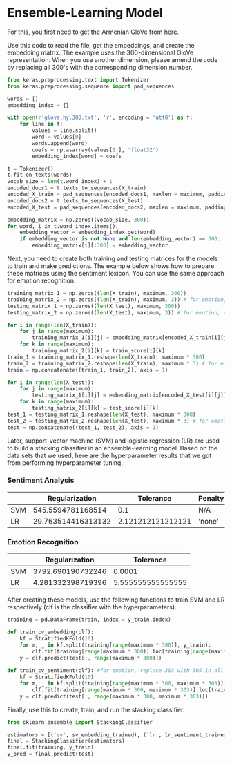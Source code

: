 # Ensemble-Learning Model
For this, you first need to get the Armenian GloVe from [here](https://at.ispras.ru/owncloud/index.php/s/eXNpONfB09TBpgI).

Use this code to read the file, get the embeddings, and create the embedding matrix. The example uses the 300-dimensional GloVe representation. When you use another dimension, please amend the code by replacing all 300's with the corresponding dimension number.

``` python
from keras.preprocessing.text import Tokenizer
from keras.preprocessing.sequence import pad_sequences

words = []
embedding_index = {}

with open(r'glove.hy.300.txt', 'r', encoding = 'utf8') as f:
    for line in f:
        values = line.split()
        word = values[0]
        words.append(word)
        coefs = np.asarray(values[1:], 'float32')
        embedding_index[word] = coefs

t = Tokenizer()
t.fit_on_texts(words)
vocab_size = len(t.word_index) + 1
encoded_docs1 = t.texts_to_sequences(X_train)
encoded_X_train = pad_sequences(encoded_docs1, maxlen = maximum, padding = 'post')
encoded_docs2 = t.texts_to_sequences(X_test)
encoded_X_test = pad_sequences(encoded_docs2, maxlen = maximum, padding = 'post')

embedding_matrix = np.zeros((vocab_size, 300))
for word, i in t.word_index.items():
    embedding_vector = embedding_index.get(word)
    if embedding_vector is not None and len(embedding_vector) == 300:
        embedding_matrix[i][:300] = embedding_vector
```

Next, you need to create both training and testing matrices for the models to train and make predictions. The example below shows how to prepare these matrices using the sentiment lexicon. You can use the same approach for emotion recognition.

``` python
training_matrix_1 = np.zeros((len(X_train), maximum, 300))
training_matrix_2 = np.zeros((len(X_train), maximum, 3)) # for emotion, change this to 5
testing_matrix_1 = np.zeros((len(X_test), maximum, 300))
testing_matrix_2 = np.zeros((len(X_test), maximum, 3)) # for emotion, change this to 5

for i in range(len(X_train)):
    for j in range(maximum):
        training_matrix_1[i][j] = embedding_matrix[encoded_X_train[i][j]]
    for k in range(maximum):
        training_matrix_2[i][k] = train_score[i][k]
train_1 = training_matrix_1.reshape(len(X_train), maximum * 300)
train_2 = training_matrix_2.reshape(len(X_train), maximum * 3) # for emotion, change this to 5
train = np.concatenate((train_1, train_2), axis = 1)

for i in range(len(X_test)):
    for j in range(maximum):
        testing_matrix_1[i][j] = embedding_matrix[encoded_X_test[i][j]]
    for k in range(maximum):
        testing_matrix_2[i][k] = test_score[i][k]
test_1 = testing_matrix_1.reshape(len(X_test), maximum * 300)
test_2 = testing_matrix_2.reshape(len(X_test), maximum * 3) # for emotion, change this to 5
test = np.concatenate((test_1, test_2), axis = 1)
```

Later, support-vector machine (SVM) and logistic regression (LR) are used to build a stacking classifier in an ensemble-learning model. Based on the data sets that we used, here are the hyperparameter results that we got from performing hyperparameter tuning.

### Sentiment Analysis
| | Regularization | Tolerance | Penalty |
| --- | --- | --- | --- |
| SVM | 545.5594781168514 | 0.1 | N/A |
| LR | 29.763514416313132 | 2.121212121212121 | 'none' |

### Emotion Recognition
| | Regularization | Tolerance |
| --- | --- | --- |
| SVM | 3792.690190732246 | 0.0001 |
| LR | 4.281332398719396 | 5.555555555555555 |

After creating these models, use the following functions to train SVM and LR respectively (clf is the classifier with the hyperparameters). 

``` python
training = pd.DataFrame(train, index = y_train.index)

def train_cv_embedding(clf):
    kf = StratifiedKFold(10)
    for m, _ in kf.split(training[range(maximum * 300)], y_train):
        clf.fit(training[range(maximum * 300)].loc[training[range(maximum * 300)].index.intersection(m)], y_train.loc[y_train.index.intersection(m)])
    y = clf.predict(test[:, range(maximum * 300)])
    
def train_cv_sentiment(clf): #for emotion, replace 303 with 305 in all
    kf = StratifiedKFold(10)
    for m, _ in kf.split(training[range(maximum * 300, maximum * 303)], y_train): 
        clf.fit(training[range(maximum * 300, maximum * 303)].loc[training[range(maximum * 300, maximum * 303)].index.intersection(m)], y_train.loc[y_train.index.intersection(m)])
    y = clf.predict(test[:, range(maximum * 300, maximum * 303)])
```

Finally, use this to create, train, and run the stacking classifier.

``` python
from sklearn.ensemble import StackingClassifier

estimators = [('sv', sv_embedding_trained), ('lr', lr_sentiment_trained)]
final = StackingClassifier(estimators)
final.fit(training, y_train)
y_pred = final.predict(test)
```
